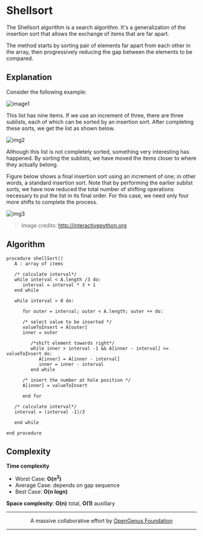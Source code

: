 # Shellsort
The Shellsort algorithm is a search algorithm. It's a generalization of the insertion sort that allows the exchange of items that are far apart.

The method starts by sorting pair of elements far apart from each other in the array, then progressively reducing the gap between the elements to be compared.

## Explanation
Consider the following example:

![image1](http://interactivepython.org/runestone/static/pythonds/_images/shellsortA.png)

This list has nine items. If we use an increment of three, there are three sublists, each of which can be sorted by an insertion sort. After completing these sorts, we get the list as shown below. 

![img2](http://interactivepython.org/runestone/static/pythonds/_images/shellsortB.png)

Although this list is not completely sorted, something very interesting has happened. By sorting the sublists, we have moved the items closer to where they actually belong.

Figure below shows a final insertion sort using an increment of one; in other words, a standard insertion sort. Note that by performing the earlier sublist sorts, we have now reduced the total number of shifting operations necessary to put the list in its final order. For this case, we need only four more shifts to complete the process.

![img3](http://interactivepython.org/runestone/static/pythonds/_images/shellsortC.png)

> Image credits: http://interactivepython.org


## Algorithm
```
procedure shellSort()
   A : array of items 
	
   /* calculate interval*/
   while interval < A.length /3 do:
      interval = interval * 3 + 1	    
   end while
   
   while interval > 0 do:

      for outer = interval; outer < A.length; outer ++ do:

      /* select value to be inserted */
      valueToInsert = A[outer]
      inner = outer

         /*shift element towards right*/
         while inner > interval -1 && A[inner - interval] >= valueToInsert do:
            A[inner] = A[inner - interval]
            inner = inner - interval
         end while

      /* insert the number at hole position */
      A[inner] = valueToInsert

      end for

   /* calculate interval*/
   interval = (interval -1)/3  

   end while
   
end procedure
```

## Complexity
**Time complexity**
- Worst Case: **O(n<sup>2</sup>)**
- Average Case: depends on gap sequence
- Best Case: **O(n logn)**

**Space complexity**: **O(n)** total, **O(1)** auxillary

---
<p align="center">
	A massive collaborative effort by <a href="https://github.com/OpenGenus/cosmos">OpenGenus Foundation</a> 
</p>

---